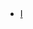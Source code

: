 <!-- ## test note -->

<ul style="margin:0 0 5px;">
  <li><a href="(https://github.com/zahsa/zahsa.github.io/edit/main/_includes/test.md)https://github.com/zahsa/zahsa.github.io/edit/main/_includes/test.md"><autocolor>I</autocolor></a></li>
</ul>
